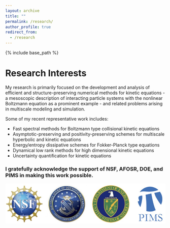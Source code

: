 ```yaml
---
layout: archive
title: ""
permalink: /research/
author_profile: true
redirect_from:
  - /research
---
```


{% include base_path %}

Research Interests
======
My research is primarily focused on the development and analysis of efficient and structure-preserving numerical methods for kinetic equations - a mesoscopic description of interacting particle systems with the nonlinear Boltzmann equation as a prominent example - and related problems arising in multiscale modeling and simulation. 

Some of my recent representative work includes:
* Fast spectral methods for Boltzmann type collisional kinetic equations
* Asymptotic-preserving and positivity-preserving schemes for multiscale hyperbolic and kinetic equations
* Energy/entropy dissipative schemes for Fokker-Planck type equations
* Dynamical low rank methods for high dimensional kinetic equations
* Uncertainty quantification for kinetic equations


### I gratefully acknowledge the support of NSF, AFOSR, DOE, and PIMS in making this work possible.

![funding](/images/funding.jpg)
